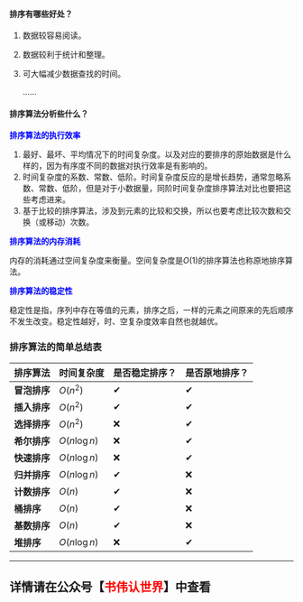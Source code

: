 #### 排序有哪些好处？

1. 数据较容易阅读。

2. 数据较利于统计和整理。

3. 可大幅减少数据查找的时间。

   ……

#### 排序算法分析些什么？

<font color=blue>**排序算法的执行效率**</font>

1. 最好、最坏、平均情况下的时间复杂度。以及对应的要排序的原始数据是什么样的，因为有序度不同的数据对执行效率是有影响的。
2. 时间复杂度的系数、常数、低阶。时间复杂度反应的是增长趋势，通常忽略系数、常数、低阶，但是对于小数据量，同阶时间复杂度排序算法对比也要把这些考虑进来。
3. 基于比较的排序算法，涉及到元素的比较和交换，所以也要考虑比较次数和交换（或移动）次数。

<font color=blue>**排序算法的内存消耗**</font>

内存的消耗通过空间复杂度来衡量。空间复杂度是$O(1)$的排序算法也称原地排序算法。

<font color=blue>**排序算法的稳定性**</font>

稳定性是指，序列中存在等值的元素，排序之后，一样的元素之间原来的先后顺序不发生改变。稳定性越好，时、空复杂度效率自然也就越优。

### 排序算法的简单总结表

| 排序算法     | 时间复杂度   | 是否稳定排序？ | 是否原地排序？ |
| ------------ | ------------ | -------------- | -------------- |
| **冒泡排序** | $O(n^2)$     | ✔              | ✔              |
| **插入排序** | $O(n^2)$     | ✔              | ✔              |
| **选择排序** | $O(n^2)$     | ❌              | ✔              |
| **希尔排序** | $O(n\log n)$ | ❌              | ✔              |
| **快速排序** | $O(n\log n)$ | ❌              | ✔              |
| **归并排序** | $O(n\log n)$ | ✔              | ❌              |
| **计数排序** | $O(n)$       | ✔              | ❌              |
| **桶排序**   | $O(n)$       | ✔              | ❌              |
| **基数排序** | $O(n)$       | ✔              | ❌              |
| **堆排序**   | $O(n\log n)$ | ❌              | ✔              |



---

## **详情请在公众号【<font color=red>书伟认世界</font>】中查看**
